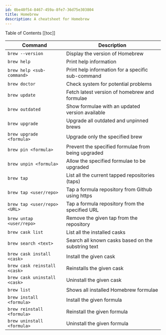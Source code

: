 ```yaml
---
id: 0be40f54-8467-459a-8fe7-36d75e303804
title: Homebrew
description: A cheatsheet for Homebrew
---
```


Table of Contents
[[toc]]

| Command | Description |
| --- | --- |
| `brew --version` | Display the version of Homebrew |
| `brew help` | Print help information |
| `brew help <sub-command>` | Print help information for a specific sub-command |
| `brew doctor` | Check system for potential problems |
| `brew update` | Fetch latest version of homebrew and formulae |
| `brew outdated` | Show formulae with an updated version available |
| `brew upgrade` | Upgrade all outdated and unpinned brews |
| `brew upgrade <formula>` | Upgrade only the specified brew |
| `brew pin <formula>` | Prevent the specified formulae from being upgraded |
| `brew unpin <formula>` | Allow the specified formulae to be upgraded |
| `brew tap` | List all the current tapped repositories (taps) |
| `brew tap <user/repo>` | Tap a formula repository from Github using https |
| `brew tap <user/repo> <URL>` | Tap a formula repository from the specified URL |
| `brew untap <user/repo>` | Remove the given tap from the repository |
| `brew cask list` | List all the installed casks |
| `brew search <text>` | Search all known casks based on the substring text |
| `brew cask install <cask>` | Install the given cask |
| `brew cask reinstall <cask>` | Reinstalls the given cask |
| `brew cask uninstall <cask>` | Uninstall the given cask |
| `brew list` | Shows all installed Homebrew formulae |
| `brew install <formula>` | Install the given formula |
| `brew reinstall <formula>` | Reinstall the given formula |
| `brew uninstall <formula>` | Uninstall the given formula |
